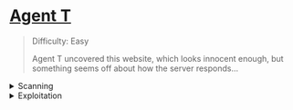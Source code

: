 # [Agent T](https://tryhackme.com/room/agentt)

> Difficulty: Easy
>
>Agent T uncovered this website, which looks innocent enough, but something seems off about how the server responds...


<details>
  <summary>Scanning</summary>
  
# Scanning
We have one flag with a hint that asks us to take a look at the HTTP headers.
We can view the headers by using Curl. Curl is a neat tool that lets us easily communicate with a server from our terminal.
We can upload/download things. In this case we can use the -I option to view the headers of our request.

```
Curl -I http://targetmachineIP
```
+ `-I`: Outputs the headers of our request

![HEADER](https://user-images.githubusercontent.com/105746327/194944244-c78971e7-9238-4361-8842-c0e63fa0b775.jpg)

Most of the information in the headers seems normal except for X-Powered-By.
This looks like something we can dig into further and possibly exploit!

</details>

<details>
  <summary>Exploitation</summary>
  
  
# Exploitation

Heading over to exploit-db.com we can search for ```PHP 8.1.0-dev```.

![EXPLOITDB](https://user-images.githubusercontent.com/105746327/194945329-eef1d32c-7111-4974-a9e5-714ff4af80fb.jpg)

We can see here that a remote code execution exploit exists for this version of PHP.
Lets download it and take a look at the python code! Look for the download arrow at the center of the page.

![EXPLOITCODE](https://user-images.githubusercontent.com/105746327/194945891-361a1fd5-5925-45f1-826a-d48cfafd76cd.jpg)

After looking at the code, we can see here that if we run the script we will be prompted for a URL.
In our case the URL we are exploiting is ```http://targetmachineIP/```.

![EXPLOITED](https://user-images.githubusercontent.com/105746327/194946101-d95c9236-af5b-4594-8b8c-a72e969778ea.jpg)

And we're in!
We can do a little bit of searching around. A basic ```ls /``` shows us whats in the base directory.
We can see a flag.txt. Run ```cat /flag.txt``` to view the flag!
+ `ls /`: Tells us what files exist at the base directory /.
+ `cat /flag.txt`: Outputs the contents of the flag.txt file.

![FLAG](https://user-images.githubusercontent.com/105746327/194949081-ede78965-89cc-443a-a8c9-862f21e10d35.jpg)

</details>
